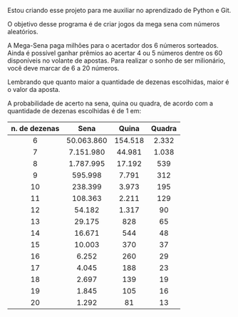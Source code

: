 Estou criando esse projeto para me auxiliar no aprendizado de Python e Git.

O objetivo desse programa é de criar jogos da mega sena com números aleatórios.

A Mega-Sena paga milhões para o acertador dos 6 números sorteados. Ainda é possível ganhar prêmios ao acertar 4 ou 5 números dentre os 60 disponíveis no volante de a​postas. Para realizar o sonho de ser milionário, você deve marcar de 6 a 20 números.

Lembrando que quanto maior a quantidade de dezenas escolhidas, maior é o valor da aposta.

A probabilidade de acerto na sena, quina ou quadra, de acordo com a quantidade de dezenas escolhidas é de 1 em:

| n. de dezenas   | Sena         |  Quina    | Quadra |
|:---------------:|:--------------:|:-----------:|:--------:|
| 6             | 50.063.860   | 154.518   | 2.332  |
| 7             | 7.151.980    | 44.981    | 1.038  |
| 8             | 1.787.995    | 17.192    | 539    |
| 9             | 595.998      | 7.791     | 312    |
| 10            | 238.399      | 3.973     | 195    |
| 11            | 108.363      | 2.211     | 129    |
| 12            | 54.182       | 1.317     | 90     |
| 13            | 29.175       | 828       | 65     |
| 14            | 16.671       | 544       | 48     |
| 15            | 10.003       | 370       | 37     |
| 16            | 6.252        | 260       | 29     |
| 17            | 4.045        | 188       | 23     |
| 18            | 2.697        | 139       | 19     |
| 19            | 1.845        | 105       | 16     |
| 20            | 1.292        | 81        | 13     |